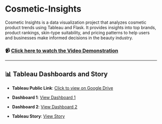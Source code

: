 # Cosmetic-Insights

Cosmetic Insights is a data visualization project that analyzes cosmetic product trends using Tableau and Flask. It provides insights into top brands, product rankings, skin-type suitability, and pricing patterns to help users and businesses make informed decisions in the beauty industry.

### 📹 [Click here to watch the Video Demonstration](https://drive.google.com/file/d/1daEbR2rruCAaDLaWAmhdr_edeusLyOhO/view?usp=drivesdk)

---

## 📊 Tableau Dashboards and Story

- **Tableau Public Link**: [Click to view on Google Drive]( https://share.google/FW8eJZB6SOh6z2tTF )

- **Dashboard 1**: [View Dashboard 1](https://public.tableau.com/views/DashBoards_17509048600790/Dashboard1?:language=en-US&:sid=&:redirect=auth&:display_count=n&:origin=viz_share_link)

- **Dashboard 2**: [View Dashboard 2](https://public.tableau.com/views/DashBoards_17509048600790/Dashboard2?:language=en-US&:sid=&:redirect=auth&:display_count=n&:origin=viz_share_link)

- **Tableau Story**: [View Story](https://public.tableau.com/views/DashBoards_17509048600790/Story1?:language=en-US&:sid=&:redirect=auth&:display_count=n&:origin=viz_share_link)
